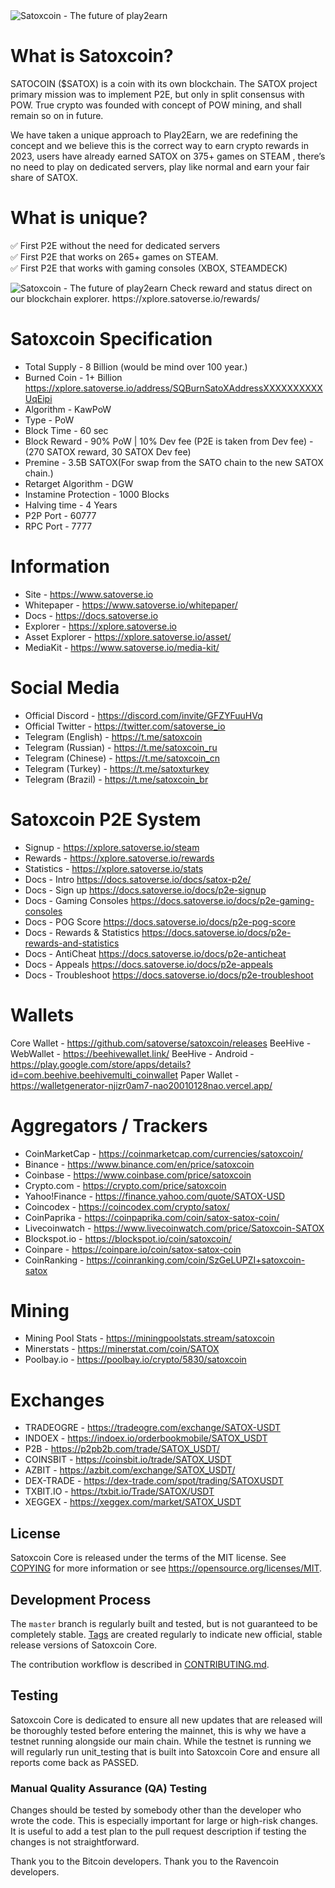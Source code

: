 <img src="https://www.satoverse.io/wp-content/uploads/2023/06/Satoxcoin-banner-github.png" alt="Satoxcoin - The future of play2earn" title="Satoxcoin - The future of play2earn">

What is Satoxcoin?
=======================
SATOCOIN ($SATOX) is a coin with its own blockchain. The SATOX project primary mission was to implement P2E, but only in split consensus with POW. True crypto was founded with concept of POW mining, and shall remain so on in future.

We have taken a unique approach to Play2Earn, we are redefining the concept and we believe this is the correct way to earn crypto rewards in 2023, users have already earned SATOX on 375+ games on STEAM , there’s no need to play on dedicated servers, play like normal and earn your fair share of SATOX.

What is unique?
=======================
✅️ First P2E without the need for dedicated servers</br>
✅️ First P2E that works on 265+ games on STEAM.</br>
✅️ First P2E that works with gaming consoles (XBOX, STEAMDECK)</br>


<img src="https://www.satoverse.io/wp-content/uploads/2023/06/p2e-rewards.png" alt="Satoxcoin - The future of play2earn" title="Satoxcoin - The future of play2earn">
Check reward and status direct on our blockchain explorer.
https://xplore.satoverse.io/rewards/


Satoxcoin Specification
=======================
* Total Supply            - 8 Billion (would be mind over 100 year.)
* Burned Coin             - 1+ Billion https://xplore.satoverse.io/address/SQBurnSatoXAddressXXXXXXXXXXUqEipi
* Algorithm               - KawPoW
* Type                    - PoW
* Block Time              - 60 sec
* Block Reward            - 90% PoW | 10% Dev fee (P2E is taken from Dev fee) - (270 SATOX reward, 30 SATOX Dev fee)
* Premine                 - 3.5B SATOX(For swap from the SATO chain to the new SATOX chain.)
* Retarget Algorithm      - DGW
* Instamine Protection    - 1000 Blocks
* Halving time            - 4 Years
* P2P Port                - 60777
* RPC Port                - 7777


Information
==================================

* Site                    - https://www.satoverse.io
* Whitepaper              - https://www.satoverse.io/whitepaper/ 
* Docs                    - https://docs.satoverse.io
* Explorer                - https://xplore.satoverse.io
* Asset Explorer          - https://xplore.satoverse.io/asset/
* MediaKit                - https://www.satoverse.io/media-kit/

Social Media
==================================
* Official Discord        - https://discord.com/invite/GFZYFuuHVq
* Official Twitter        - https://twitter.com/satoverse_io
* Telegram (English)      - https://t.me/satoxcoin
* Telegram (Russian)      - https://t.me/satoxcoin_ru
* Telegram (Chinese)      - https://t.me/satoxcoin_cn
* Telegram (Turkey)       - https://t.me/satoxturkey
* Telegram (Brazil)       - https://t.me/satoxcoin_br

Satoxcoin P2E System
==================================
* Signup                  - https://xplore.satoverse.io/steam
* Rewards                 - https://xplore.satoverse.io/rewards
* Statistics              - https://xplore.satoverse.io/stats
* Docs                    - Intro https://docs.satoverse.io/docs/satox-p2e/
* Docs                    - Sign up https://docs.satoverse.io/docs/p2e-signup
* Docs                    - Gaming Consoles https://docs.satoverse.io/docs/p2e-gaming-consoles
* Docs                    - POG Score https://docs.satoverse.io/docs/p2e-pog-score
* Docs                    - Rewards & Statistics https://docs.satoverse.io/docs/p2e-rewards-and-statistics
* Docs                    - AntiCheat https://docs.satoverse.io/docs/p2e-anticheat
* Docs                    - Appeals https://docs.satoverse.io/docs/p2e-appeals
* Docs                    - Troubleshoot https://docs.satoverse.io/docs/p2e-troubleshoot

Wallets
==================================
Core Wallet               - https://github.com/satoverse/satoxcoin/releases
BeeHive - WebWallet       - https://beehivewallet.link/
BeeHive - Android         - https://play.google.com/store/apps/details?id=com.beehive.beehivemulti_coinwallet
Paper Wallet              - https://walletgenerator-njizr0am7-nao20010128nao.vercel.app/

Aggregators / Trackers
==================================
* CoinMarketCap           - https://coinmarketcap.com/currencies/satoxcoin/
* Binance                 - https://www.binance.com/en/price/satoxcoin
* Coinbase                - https://www.coinbase.com/price/satoxcoin
* Crypto.com              - https://crypto.com/price/satoxcoin
* Yahoo!Finance           - https://finance.yahoo.com/quote/SATOX-USD
* Coincodex               - https://coincodex.com/crypto/satox/
* CoinPaprika             - https://coinpaprika.com/coin/satox-satox-coin/
* Livecoinwatch           - https://www.livecoinwatch.com/price/Satoxcoin-SATOX
* Blockspot.io            - https://blockspot.io/coin/satoxcoin/
* Coinpare                - https://coinpare.io/coin/satox-satox-coin
* CoinRanking             - https://coinranking.com/coin/SzGeLUPZI+satoxcoin-satox

Mining
==================================
* Mining Pool Stats      - https://miningpoolstats.stream/satoxcoin
* Minerstats             - https://minerstat.com/coin/SATOX
* Poolbay.io             - https://poolbay.io/crypto/5830/satoxcoin


Exchanges
==================================
* TRADEOGRE              - https://tradeogre.com/exchange/SATOX-USDT
* INDOEX                 - https://indoex.io/orderbookmobile/SATOX_USDT
* P2B                    - https://p2pb2b.com/trade/SATOX_USDT/
* COINSBIT               - https://coinsbit.io/trade/SATOX_USDT
* AZBIT                  - https://azbit.com/exchange/SATOX_USDT/
* DEX-TRADE              - https://dex-trade.com/spot/trading/SATOXUSDT
* TXBIT.IO               - https://txbit.io/Trade/SATOX/USDT
* XEGGEX                 - https://xeggex.com/market/SATOX_USDT



License
-------

Satoxcoin Core is released under the terms of the MIT license. 
See [COPYING](COPYING) for more information or see https://opensource.org/licenses/MIT.

Development Process
-------------------

The `master` branch is regularly built and tested, but is not guaranteed to be
completely stable. [Tags](https://github.com/satoverse/Satoxcoin/tags) are created
regularly to indicate new official, stable release versions of Satoxcoin Core.

The contribution workflow is described in [CONTRIBUTING.md](CONTRIBUTING.md).

Testing
-------
Satoxcoin Core is dedicated to ensure all new updates that are released will be thoroughly tested before entering the mainnet, this is why we have a testnet running alongside our main chain. While the testnet is running we will regularly run unit_testing that is built into Satoxcoin Core and ensure all reports come back as PASSED.


### Manual Quality Assurance (QA) Testing

Changes should be tested by somebody other than the developer who wrote the
code. This is especially important for large or high-risk changes. It is useful
to add a test plan to the pull request description if testing the changes is
not straightforward.


Thank you to the Bitcoin developers.
Thank you to the Ravencoin developers.
